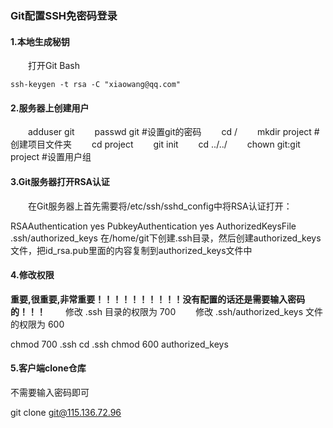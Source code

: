 ### Git配置SSH免密码登录

#### 1.本地生成秘钥
　　打开Git Bash

    ssh-keygen -t rsa -C "xiaowang@qq.com"
#### 2.服务器上创建用户

　　adduser git
　　passwd git #设置git的密码
　　cd /
　　mkdir project #创建项目文件夹
　　cd project
　　git init
　　cd ../../
　　chown git:git project #设置用户组
#### 3.Git服务器打开RSA认证
　　在Git服务器上首先需要将/etc/ssh/sshd_config中将RSA认证打开：

RSAAuthentication yes
PubkeyAuthentication yes
AuthorizedKeysFile  .ssh/authorized_keys
在/home/git下创建.ssh目录，然后创建authorized_keys文件，把id_rsa.pub里面的内容复制到authorized_keys文件中

#### 4.修改权限

**重要,很重要,非常重要！！！！！！！！！！没有配置的话还是需要输入密码的！！！**
　　修改 .ssh 目录的权限为 700
　　修改 .ssh/authorized_keys 文件的权限为 600

chmod 700 .ssh
cd .ssh
chmod 600 authorized_keys

#### 5.客户端clone仓库

不需要输入密码即可

git clone git@115.136.72.96
